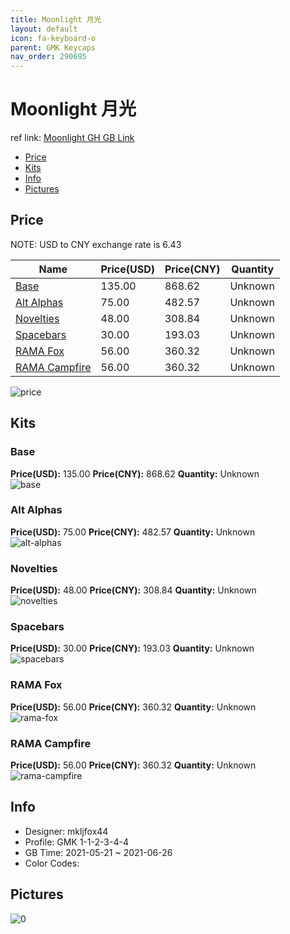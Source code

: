 ```yaml
---
title: Moonlight 月光
layout: default
icon: fa-keyboard-o
parent: GMK Keycaps
nav_order: 290695
---
```


# Moonlight 月光

ref link: [Moonlight GH GB Link](https://geekhack.org/index.php?topic=112954.0)

* [Price](#price)
* [Kits](#kits)
* [Info](#info)
* [Pictures](#pictures)

## Price

NOTE: USD to CNY exchange rate is 6.43

| Name          | Price(USD)   |  Price(CNY) | Quantity |
| ------------- | ------------ |  ---------- | -------- |
|[Base](#base)|135.00|868.62|Unknown|
|[Alt Alphas](#alt-alphas)|75.00|482.57|Unknown|
|[Novelties](#novelties)|48.00|308.84|Unknown|
|[Spacebars](#spacebars)|30.00|193.03|Unknown|
|[RAMA Fox](#rama-fox)|56.00|360.32|Unknown|
|[RAMA Campfire](#rama-campfire)|56.00|360.32|Unknown|

<img src="{{ 'assets/images/gmk-keycaps/Moonlight/price.png' | relative_url }}" alt="price" class="image featured">

## Kits
### Base  
**Price(USD):** 135.00	**Price(CNY):** 868.62	**Quantity:** Unknown  
<img src="{{ 'assets/images/gmk-keycaps/Moonlight/kits_pics/base.jpg' | relative_url }}" alt="base" class="image featured">

### Alt Alphas  
**Price(USD):** 75.00	**Price(CNY):** 482.57	**Quantity:** Unknown  
<img src="{{ 'assets/images/gmk-keycaps/Moonlight/kits_pics/alt-alphas.jpg' | relative_url }}" alt="alt-alphas" class="image featured">

### Novelties  
**Price(USD):** 48.00	**Price(CNY):** 308.84	**Quantity:** Unknown  
<img src="{{ 'assets/images/gmk-keycaps/Moonlight/kits_pics/novelties.png' | relative_url }}" alt="novelties" class="image featured">

### Spacebars  
**Price(USD):** 30.00	**Price(CNY):** 193.03	**Quantity:** Unknown  
<img src="{{ 'assets/images/gmk-keycaps/Moonlight/kits_pics/spacebars.jpg' | relative_url }}" alt="spacebars" class="image featured">

### RAMA Fox  
**Price(USD):** 56.00	**Price(CNY):** 360.32	**Quantity:** Unknown  
<img src="{{ 'assets/images/gmk-keycaps/Moonlight/kits_pics/rama-fox.png' | relative_url }}" alt="rama-fox" class="image featured">

### RAMA Campfire  
**Price(USD):** 56.00	**Price(CNY):** 360.32	**Quantity:** Unknown  
<img src="{{ 'assets/images/gmk-keycaps/Moonlight/kits_pics/rama-campfire.png' | relative_url }}" alt="rama-campfire" class="image featured">

## Info
* Designer: mkljfox44  
* Profile: GMK 1-1-2-3-4-4  
* GB Time: 2021-05-21 ~ 2021-06-26  
* Color Codes:  


## Pictures  
<img src="{{ 'assets/images/gmk-keycaps/Moonlight/rendering_pics/0.png' | relative_url }}" alt="0" class="image featured">
